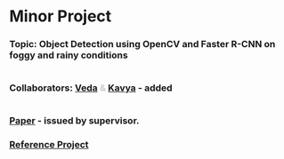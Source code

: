 # Minor Project

### Topic: Object Detection using OpenCV and Faster R-CNN on foggy and rainy conditions
#
### Collaborators: <span style="color:#cccccc">[Veda](https://github.com/veda28) & [Kavya](https://github.com/kavya6376)</span> - added
#
### [Paper](./paper.pdf) - issued by supervisor.
### [Reference Project](https://github.com/VIML-CVDL/Object-Detection-in-Foggy-Scenes/tree/main)
#
